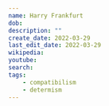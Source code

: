 ```yaml
---
name: Harry Frankfurt
dob: 
description: ""
create_date: 2022-03-29
last_edit_date: 2022-03-29
wikipedia: 
youtube: 
search: 
tags:
    - compatibilism
    - determism
---
```

